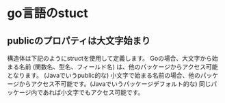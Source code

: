 # go言語のstuct
## publicのプロパティは大文字始まり

構造体は下記のようにstructを使用して定義します。
Goの場合、大文字から始まる名前 (関数名、型名、フィールド名) は、他のパッケージからアクセス可能となります。
(Javaでいうpublic的な)
小文字で始まる名前の場合、他のパッケージからアクセス不可能です。(Javaでいうパッケージデフォルト的な)
同じパッケージ内であれば小文字でもアクセス可能です。
